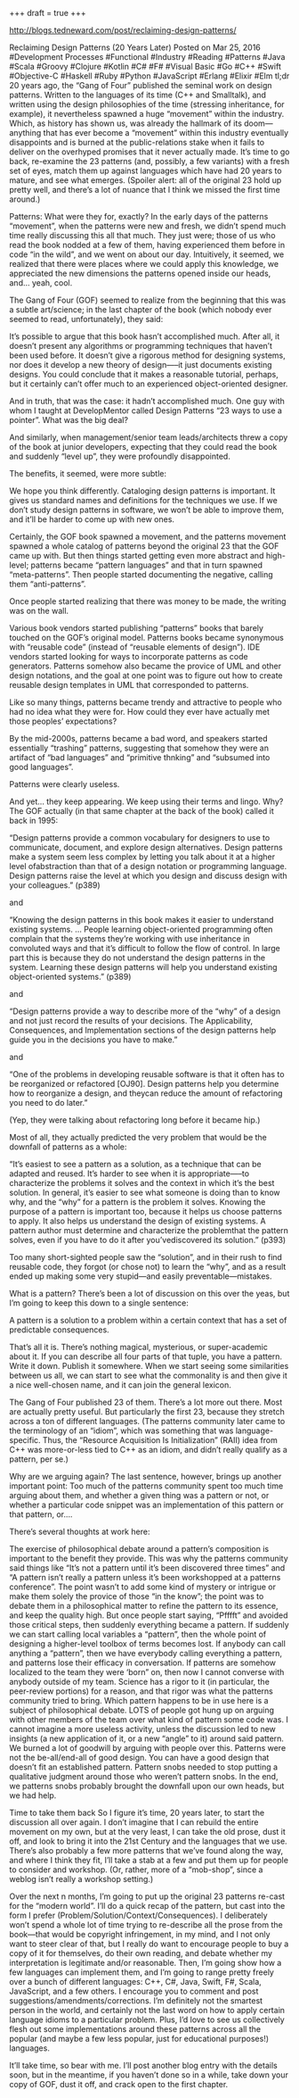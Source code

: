 +++
draft = true
+++

http://blogs.tedneward.com/post/reclaiming-design-patterns/

Reclaiming Design Patterns (20 Years Later)
Posted on Mar 25, 2016 #Development Processes #Functional #Industry #Reading #Patterns #Java #Scala #Groovy #Clojure #Kotlin #C# #F# #Visual Basic #Go #C++ #Swift #Objective-C #Haskell #Ruby #Python #JavaScript #Erlang #Elixir #Elm
tl;dr 20 years ago, the “Gang of Four” published the seminal work on design patterns. Written to the languages of its time (C++ and Smalltalk), and written using the design philosophies of the time (stressing inheritance, for example), it nevertheless spawned a huge “movement” within the industry. Which, as history has shown us, was already the hallmark of its doom—anything that has ever become a “movement” within this industry eventually disappoints and is burned at the public-relations stake when it fails to deliver on the overhyped promises that it never actually made. It’s time to go back, re-examine the 23 patterns (and, possibly, a few variants) with a fresh set of eyes, match them up against languages which have had 20 years to mature, and see what emerges. (Spoiler alert: all of the original 23 hold up pretty well, and there’s a lot of nuance that I think we missed the first time around.)

Patterns: What were they for, exactly?
In the early days of the patterns “movement”, when the patterns were new and fresh, we didn’t spend much time really discussing this all that much. They just were; those of us who read the book nodded at a few of them, having experienced them before in code “in the wild”, and we went on about our day. Intuitively, it seemed, we realized that there were places where we could apply this knowledge, we appreciated the new dimensions the patterns opened inside our heads, and… yeah, cool.

The Gang of Four (GOF) seemed to realize from the beginning that this was a subtle art/science; in the last chapter of the book (which nobody ever seemed to read, unfortunately), they said:

It’s possible to argue that this book hasn’t accomplished much. After all, it doesn’t present any algorithms or programming techniques that haven’t been used before. It doesn’t give a rigorous method for designing systems, nor does it develop a new theory of design—–it just documents existing designs. You could conclude that it makes a reasonable tutorial, perhaps, but it certainly can’t offer much to an experienced object-oriented designer.

And in truth, that was the case: it hadn’t accomplished much. One guy with whom I taught at DevelopMentor called Design Patterns “23 ways to use a pointer”. What was the big deal?

And similarly, when management/senior team leads/architects threw a copy of the book at junior developers, expecting that they could read the book and suddenly “level up”, they were profoundly disappointed.

The benefits, it seemed, were more subtle:

We hope you think differently. Cataloging design patterns is important. It gives us standard names and definitions for the techniques we use. If we don’t study design patterns in software, we won’t be able to improve them, and it’ll be harder to come up with new ones.

Certainly, the GOF book spawned a movement, and the patterns movement spawned a whole catalog of patterns beyond the original 23 that the GOF came up with. But then things started getting even more abstract and high-level; patterns became “pattern languages” and that in turn spawned “meta-patterns”. Then people started documenting the negative, calling them “anti-patterns”.

Once people started realizing that there was money to be made, the writing was on the wall.

Various book vendors started publishing “patterns” books that barely touched on the GOF’s original model. Patterns books became synonymous with “reusable code” (instead of “reusable elements of design”). IDE vendors started looking for ways to incorporate patterns as code generators. Patterns somehow also became the provice of UML and other design notations, and the goal at one point was to figure out how to create reusable design templates in UML that corresponded to patterns.

Like so many things, patterns became trendy and attractive to people who had no idea what they were for. How could they ever have actually met those peoples’ expectations?

By the mid-2000s, patterns became a bad word, and speakers started essentially “trashing” patterns, suggesting that somehow they were an artifact of “bad languages” and “primitive thnking” and “subsumed into good languages”.

Patterns were clearly useless.

And yet… they keep appearing. We keep using their terms and lingo. Why? The GOF actually (in that same chapter at the back of the book) called it back in 1995:

“Design patterns provide a common vocabulary for designers to use to communicate, document, and explore design alternatives. Design patterns make a system seem less complex by letting you talk about it at a higher level ofabstraction than that of a design notation or programming language. Design patterns raise the level at which you design and discuss design with your colleagues.” (p389)

and

“Knowing the design patterns in this book makes it easier to understand existing systems. … People learning object-oriented programming often complain that the systems they’re working with use inheritance in convoluted ways and that it’s difficult to follow the flow of control. In large part this is because they do not understand the design patterns in the system. Learning these design patterns will help you understand existing object-oriented systems.” (p389)

and

“Design patterns provide a way to describe more of the “why” of a design and not just record the results of your decisions. The Applicability, Consequences, and Implementation sections of the design patterns help guide you in the decisions you have to make.”

and

“One of the problems in developing reusable software is that it often has to be reorganized or refactored [OJ90]. Design patterns help you determine how to reorganize a design, and theycan reduce the amount of refactoring you need to do later.”

(Yep, they were talking about refactoring long before it became hip.)

Most of all, they actually predicted the very problem that would be the downfall of patterns as a whole:

“It’s easiest to see a pattern as a solution, as a technique that can be adapted and reused. It’s harder to see when it is appropriate—–to characterize the problems it solves and the context in which it’s the best solution. In general, it’s easier to see what someone is doing than to know why, and the “why” for a pattern is the problem it solves. Knowing the purpose of a pattern is important too, because it helps us choose patterns to apply. It also helps us understand the design of existing systems. A pattern author must determine and characterize the problemthat the pattern solves, even if you have to do it after you’vediscovered its solution.” (p393)

Too many short-sighted people saw the “solution”, and in their rush to find reusable code, they forgot (or chose not) to learn the “why”, and as a result ended up making some very stupid—and easily preventable—mistakes.

What is a pattern?
There’s been a lot of discussion on this over the yeas, but I’m going to keep this down to a single sentence:

A pattern is a solution to a problem within a certain context that has a set of predictable consequences.

That’s all it is. There’s nothing magical, mysterious, or super-academic about it. If you can describe all four parts of that tuple, you have a pattern. Write it down. Publish it somewhere. When we start seeing some similarities between us all, we can start to see what the commonality is and then give it a nice well-chosen name, and it can join the general lexicon.

The Gang of Four published 23 of them. There’s a lot more out there. Most are actually pretty useful. But particularly the first 23, because they stretch across a ton of different languages. (The patterns community later came to the terminology of an “idiom”, which was something that was language-specific. Thus, the “Resource Acquisition Is Initialization” (RAII) idea from C++ was more-or-less tied to C++ as an idiom, and didn’t really qualify as a pattern, per se.)

Why are we arguing again?
The last sentence, however, brings up another important point: Too much of the patterns community spent too much time arguing about them, and whether a given thing was a pattern or not, or whether a particular code snippet was an implementation of this pattern or that pattern, or….

There’s several thoughts at work here:

The exercise of philosophical debate around a pattern’s composition is important to the benefit they provide. This was why the patterns community said things like “It’s not a pattern until it’s been discovered three times” and “A pattern isn’t really a pattern unless it’s been workshopped at a patterns conference”. The point wasn’t to add some kind of mystery or intrigue or make them solely the provice of those “in the know”; the point was to debate them in a philosophical matter to refine the pattern to its essence, and keep the quality high. But once people start saying, “Pfffft” and avoided those critical steps, then suddenly everything became a pattern. If suddenly we can start calling local variables a “pattern”, then the whole point of designing a higher-level toolbox of terms becomes lost. If anybody can call anything a “pattern”, then we have everybody calling everything a pattern, and patterns lose their efficacy in conversation. If patterns are somehow localized to the team they were ‘born” on, then now I cannot converse with anybody outside of my team. Science has a rigor to it (in particular, the peer-review portions) for a reason, and that rigor was what the patterns community tried to bring.
Which pattern happens to be in use here is a subject of philosophical debate. LOTS of people got hung up on arguing with other members of the team over what kind of pattern some code was. I cannot imagine a more useless activity, unless the discussion led to new insights (a new application of it, or a new “angle” to it) around said pattern. We burned a lot of goodwill by arguing with people over this.
Patterns were not the be-all/end-all of good design. You can have a good design that doesn’t fit an established pattern. Pattern snobs needed to stop putting a qualitative judgment around those who weren’t pattern snobs.
In the end, we patterns snobs probably brought the downfall upon our own heads, but we had help.

Time to take them back
So I figure it’s time, 20 years later, to start the discussion all over again. I don’t imagine that I can rebuild the entire movement on my own, but at the very least, I can take the old prose, dust it off, and look to bring it into the 21st Century and the languages that we use. There’s also probably a few more patterns that we’ve found along the way, and where I think they fit, I’ll take a stab at a few and put them up for people to consider and workshop. (Or, rather, more of a “mob-shop”, since a weblog isn’t really a workshop setting.)

Over the next n months, I’m going to put up the original 23 patterns re-cast for the “modern world”. I’ll do a quick recap of the pattern, but cast into the form I prefer (Problem/Solution/Context/Consequences). I deliberately won’t spend a whole lot of time trying to re-describe all the prose from the book—that would be copyright infringement, in my mind, and I not only want to steer clear of that, but I really do want to encourage people to buy a copy of it for themselves, do their own reading, and debate whether my interpretation is legitimate and/or reasonable. Then, I’m going show how a few languages can implement them, and I’m going to range pretty freely over a bunch of different languages: C++, C#, Java, Swift, F#, Scala, JavaScript, and a few others. I encourage you to comment and post suggestions/amendments/corrections. I’m definitely not the smartest person in the world, and certainly not the last word on how to apply certain language idioms to a particular problem. Plus, I’d love to see us collectively flesh out some implementations around these patterns across all the popular (and maybe a few less popular, just for educational purposes!) languages.

It’ll take time, so bear with me. I’ll post another blog entry with the details soon, but in the meantime, if you haven’t done so in a while, take down your copy of GOF, dust it off, and crack open to the first chapter.

